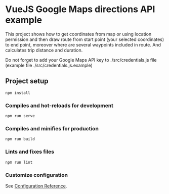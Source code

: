 # VueJS Google Maps directions API example

This project shows how to get coordinates from map or using location permission and then draw route from start point (your selected coordinates) to end point, moreover where are several waypoints included in route. And calculates trip distance and duration.

Do not forget to add your Google Maps API key to ./src/credentials.js file (example file ./src/credentials.js.example)

## Project setup
```
npm install
```

### Compiles and hot-reloads for development
```
npm run serve
```

### Compiles and minifies for production
```
npm run build
```

### Lints and fixes files
```
npm run lint
```

### Customize configuration
See [Configuration Reference](https://cli.vuejs.org/config/).
